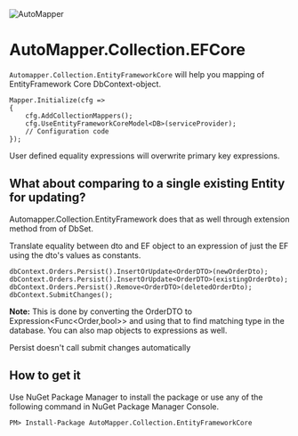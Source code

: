 <img src="https://s3.amazonaws.com/automapper/logo.png" alt="AutoMapper"> 

AutoMapper.Collection.EFCore
================================
`Automapper.Collection.EntityFrameworkCore` will help you mapping of EntityFramework Core DbContext-object.
	
    Mapper.Initialize(cfg =>
    {
        cfg.AddCollectionMappers();
        cfg.UseEntityFrameworkCoreModel<DB>(serviceProvider);
        // Configuration code
    });

User defined equality expressions will overwrite primary key expressions.

What about comparing to a single existing Entity for updating?
--------------------------------
Automapper.Collection.EntityFramework does that as well through extension method from of DbSet<TEntity>.

Translate equality between dto and EF object to an expression of just the EF using the dto's values as constants.

	dbContext.Orders.Persist().InsertOrUpdate<OrderDTO>(newOrderDto);
	dbContext.Orders.Persist().InsertOrUpdate<OrderDTO>(existingOrderDto);
	dbContext.Orders.Persist().Remove<OrderDTO>(deletedOrderDto);
	dbContext.SubmitChanges();

**Note:** This is done by converting the OrderDTO to Expression<Func<Order,bool>> and using that to find matching type in the database.  You can also map objects to expressions as well.

Persist doesn't call submit changes automatically

How to get it
--------------------------------
Use NuGet Package Manager to install the package or use any of the following command in NuGet Package Manager Console.
	
	PM> Install-Package AutoMapper.Collection.EntityFrameworkCore

